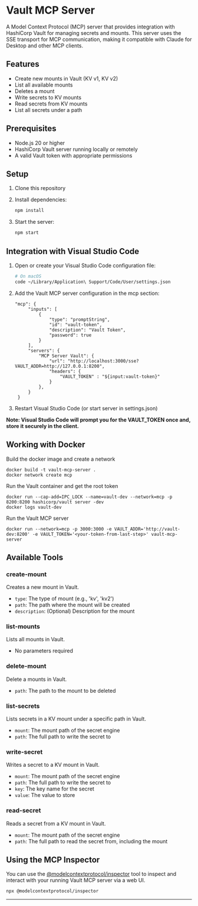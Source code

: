 # Vault MCP Server

A Model Context Protocol (MCP) server that provides integration with HashiCorp
Vault for managing secrets and mounts. This server uses the SSE transport for
MCP communication, making it compatible with Claude for Desktop and other MCP
clients.

## Features

- Create new mounts in Vault (KV v1, KV v2)
- List all available mounts
- Deletes a mount
- Write secrets to KV mounts
- Read secrets from KV mounts
- List all secrets under a path

## Prerequisites

- Node.js 20 or higher
- HashiCorp Vault server running locally or remotely
- A valid Vault token with appropriate permissions

## Setup

1. Clone this repository

2. Install dependencies:

    ```bash
    npm install
    ```

3. Start the server:

    ```bash
    npm start
    ```

## Integration with Visual Studio Code

1. Open or create your Visual Studio Code configuration file:

    ```bash
    # On macOS
    code ~/Library/Application\ Support/Code/User/settings.json
    ```

2. Add the Vault MCP server configuration in the mcp section:

    ```
    "mcp": {
         "inputs": [
             {
                 "type": "promptString",
                 "id": "vault-token",
                 "description": "Vault Token",
                 "password": true
             }
         ],
         "servers": {
             "MCP Server Vault": {
                 "url": "http://localhost:3000/sse?VAULT_ADDR=http://127.0.0.1:8200",
                 "headers": {
                     "VAULT_TOKEN" : "${input:vault-token}"
                 }
             },
         }
     }
    ```

3. Restart Visual Studio Code (or start server in settings.json)

<b>Note: Visual Studio Code will prompt you for the VAULT_TOKEN once and, store
it securely in the client.</b>

## Working with Docker

Build the docker image and create a network

```
docker build -t vault-mcp-server .
docker network create mcp
```

Run the Vault container and get the root token

```
docker run --cap-add=IPC_LOCK --name=vault-dev --network=mcp -p 8200:8200 hashicorp/vault server -dev
docker logs vault-dev
```

Run the Vault MCP server

```
docker run --network=mcp -p 3000:3000 -e VAULT_ADDR='http://vault-dev:8200' -e VAULT_TOKEN='<your-token-from-last-step>' vault-mcp-server
```

## Available Tools

### create-mount

Creates a new mount in Vault.

- `type`: The type of mount (e.g., 'kv', 'kv2')
- `path`: The path where the mount will be created
- `description`: (Optional) Description for the mount

### list-mounts

Lists all mounts in Vault.

- No parameters required

### delete-mount

Delete a mounts in Vault.

- `path`: The path to the mount to be deleted

### list-secrets

Lists secrets in a KV mount under a specific path in Vault.

- `mount`: The mount path of the secret engine
- `path`: The full path to write the secret to

### write-secret

Writes a secret to a KV mount in Vault.

- `mount`: The mount path of the secret engine
- `path`: The full path to write the secret to
- `key`: The key name for the secret
- `value`: The value to store

### read-secret

Reads a secret from a KV mount in Vault.

- `mount`: The mount path of the secret engine
- `path`: The full path to read the secret from, including the mount

## Using the MCP Inspector

You can use
the [@modelcontextprotocol/inspector](https://www.npmjs.com/package/@modelcontextprotocol/inspector)
tool to inspect and interact with your running Vault MCP server via a web UI.

```bash
npx @modelcontextprotocol/inspector
```

---
